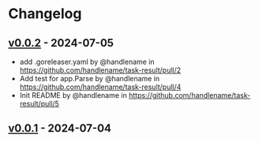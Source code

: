 # Changelog

## [v0.0.2](https://github.com/handlename/task-result/compare/v0.0.1...v0.0.2) - 2024-07-05
- add .goreleaser.yaml by @handlename in https://github.com/handlename/task-result/pull/2
- Add test for app.Parse by @handlename in https://github.com/handlename/task-result/pull/4
- Init README by @handlename in https://github.com/handlename/task-result/pull/5

## [v0.0.1](https://github.com/handlename/task-result/commits/v0.0.1) - 2024-07-04
